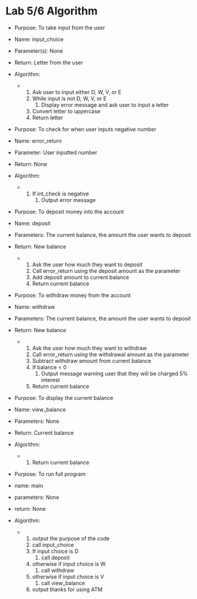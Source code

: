 # Lab 5/6 Algorithm

* Purpose: To take input from the user
* Name: input_choice
* Parameter(s): None
* Return: Letter from the user
* Algorithm:
  * 1. Ask user to input either D, W, V, or E
    2. While input is not D, W, V, or E
       1. Display error message and ask user to input a letter
    3. Convert letter to uppercase
    4. Return letter


* Purpose: To check for when user inputs negative number
* Name: error_return
* Parameter: User inputted number
* Return: None
* Algorithm:
  * 1. If int_check is negative
        1. Output error message


* Purpose: To deposit money into the account
* Name: deposit
* Parameters: The current balance, the amount the user wants to deposit
* Return: New balance
  * 1. Ask the user how much they want to deposit
    2. Call error_return using the deposit amount as the parameter
    3. Add deposit amount to current balance
    4. Return current balance


* Purpose: To withdraw money from the account
* Name: withdraw
* Parameters: The current balance, the amount the user wants to deposit
* Return: New balance
  * 1. Ask the user how much they want to withdraw
    2. Call error_return using the withdrawal amount as the parameter
    3. Subtract withdraw amount from current balance
    4. If balance < 0
       1. Output message warning user that they will be charged 5% interest
    5. Return current balance


* Purpose: To display the current balance
* Name: view_balance
* Parameters: None
* Return: Current balance
* Algorithm:
  * 1. Return current balance


* Purpose: To run full program
* name: main
* parameters: None
* return: None
* Algorithm:
  * 1. output the purpose of the code
    2. call input_choice
    3. If input choice is D
       1. call deposit
    4. otherwise if input choice is W
       1. call withdraw
    5. otherwise if input choice is V
       1. call view_balance 
    6. output thanks for using ATM